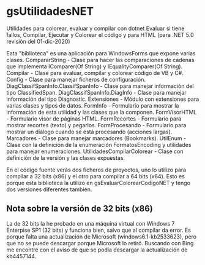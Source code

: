 # gsUtilidadesNET
Utilidades para colorear, evaluar y compilar con dotnet Evaluar si tiene fallos, Compilar, Ejecutar y Colorear el código y para HTML  (para .NET 5.0 revisión del 01-dic-2020)

Eata "biblioteca" es una aplicación para WindowsForms que expone varias clases.
CompararString - Clase para hacer las comparaciones de cadenas que implementa IComparer(Of String) y IEqualityComparer(Of String).
Compilar - Clase para evaluar, compilar y colorear código de VB y C#.
Config - Clase para manejar ficheros de configuración.
DiagClassifSpanInfo.ClassifSpanInfo - Clase para manejar información del tipo ClassifiedSpan.
DiagClassifSpanInfo.DiagInfo - Clase para manejar información del tipo Diagnostic.
Extensiones - Módulo con extensiones para varias clases y tipos de datos.
FormInfo - Formulario para mostrar la información de esta utilidad y las clases que la componen.
FormVisorHTML - Formulario visor de páginas HTML.
FormRecortes - Formulario para mostrar recortes (texto) y pegarlos.
FormProcesando - Formulario para mostrar un diálogo cuando se está procesando (acciones largas).
Marcadores - Clase para manejar marcadores (Bookmarks).
UtilEnum - Clase con la definición de la enumeración FormatosEncoding y utilidades para manejar enumeraciones.
UtilidadesCompilarColorear - Clase con definición de la versión y las clases expuestas.


En el código fuente verás dos ficheros de proyectos, uno lo utilizo para compilar a 32 bits (x86) y el otro para compilar a 64 bits (x64).
Esto es porque esta biblioteca la utilizo en gsEvaluarColorearCodigoNET y tengo dos versiones diferentes también.

## Nota sobre la versión de 32 bits (x86)
La de 32 bits la he probado en una máquina virtual con Windows 7 Enterpise SP1 (32 bits) y funciona bien, salvo que al compilar da error.
Es porque falta una actualización de Microsoft (windows6.1-kb2533623), pero que no se puede descargar porque Microsoft lo retiró.
Buscando con Bing me encontré con el aviso de que se podía descargar la actualización de kb4457144.



